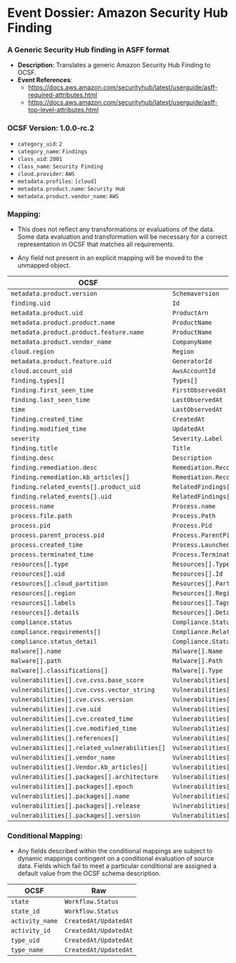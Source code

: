 # Event Dossier: Amazon Security Hub Finding
### A Generic Security Hub finding in ASFF format
- **Description**: Translates a generic Amazon Security Hub Finding to OCSF.
- **Event References**:
  - https://docs.aws.amazon.com/securityhub/latest/userguide/asff-required-attributes.html
  - https://docs.aws.amazon.com/securityhub/latest/userguide/asff-top-level-attributes.html

 ### OCSF Version: 1.0.0-rc.2
 - `category_uid`: `2`
 - `category_name`: `Findings`
 - `class_uid`: `2001`
 - `class_name`: `Security Finding`
 - `cloud.provider`: `AWS`
 - `metadata.profiles`: `[cloud]`
 - `metadata.product.name`: `Security Hub`
 - `metadata.product.vendor_name`: `AWS`

 ### Mapping:
 - This does not reflect any transformations or evaluations of the data. Some data evaluation and transformation will be necessary for a correct representation in OCSF that matches all requirements.

 - Any field not present in an explicit mapping will be moved to the unmapped object.

| OCSF                       | Raw             |
| -------------------------- | ----------------|
|`metadata.product.version` | `Schemaversion`       |
|`finding.uid`|`Id`|
|`metadata.product.uid`|`ProductArn`|
|`metadata.product.product.name`|`ProductName`|
|`metadata.product.product.feature.name`|`ProductName`|
|`metadata.product.vendor_name`|`CompanyName`|
|`cloud.region`|`Region`|
|`metadata.product.feature.uid`|`GeneratorId`|
|`cloud.account_uid`|`AwsAccountId`|
|`finding.types[]`|`Types[]`|
|`finding.first_seen_time`|`FirstObservedAt`|
|`finding.last_seen_time`|`LastObservedAt`|
|`time`|`LastObservedAt`|
|`finding.created_time`|`CreatedAt`|
|`finding.modified_time`|`UpdatedAt`|
|`severity`|`Severity.Label`|
|`finding.title`|`Title`|
|`finding.desc`|`Description`|
|`finding.remediation.desc`|`Remediation.Recommendation.Text`|
|`finding.remediation.kb_articles[]`|`Remediation.Recommendation.Url`|
|`finding.related_events[].product_uid`|`RelatedFindings[].ProductArn`|
|`finding.related_events[].uid`|`RelatedFindings[].Id`|
|`process.name`|`Process.name`|
|`process.file.path`|`Process.Path`|
|`process.pid`|`Process.Pid`|
|`process.parent_process.pid`|`Process.ParentPid`|
|`process.created_time`|`Process.LaunchedAt`|
|`process.terminated_time`|`Process.TerminatedAt`|
|`resources[].type`|`Resources[].Type`|
|`resources[].uid`|`Resources[].Id`|
|`resources[].cloud_partition`|`Resources[].Partition`|
|`resources[].region`|`Resources[].Region`|
|`resources[].labels`|`Resources[].Tags`|
|`resources[].details`|`Resources[].Details`|
|`compliance.status`|`Compliance.Status`|
|`compliance.requirements[]`|`Compliance.RelatedRequirements[]`|
|`compliance.status_detail`|`Compliance.StatusReasons[].Description`|
|`malware[].name`|`Malware[].Name`|
|`malware[].path`|`Malware[].Path`|
|`malware[].classifications[]`|`Malware[].Type`|
|`vulnerabilities[].cve.cvss.base_score`|`Vulnerabilities[].Cvss[].BaseScore`|
|`vulnerabilities[].cve.cvss.vector_string`|`Vulnerabilities[].Cvss[].BaseVector`|
|`vulnerabilities[].cve.cvss.version`|`Vulnerabilities[].Cvss[].Version`|
|`vulnerabilities[].cve.uid`|`Vulnerabilities[].Cvss[].Id`|
|`vulnerabilities[].cve.created_time`|`Vulnerabilities[].Vendor.VendorCreatedAt`|
|`vulnerabilities[].cve.modified_time`|`Vulnerabilities[].Vendor.VendorUpdatedAt`|
|`vulnerabilities[].references[]`|`Vulnerabilities[].ReferenceUrls[]`|
|`vulnerabilities[].related_vulnerabilities[]`|`Vulnerabilities[].RelatedVulnerabilities[]`|
|`vulnerabilities[].vendor_name`|`Vulnerabilities[].Vendor.Name`|
|`vulnerabilities[].Vendor.kb_articles[]`|`Vulnerabilities[].Vendor.Url`|
|`vulnerabilities[].packages[].architecture`|`Vulnerabilities[].VulnerablePackages[].Architecture`|
|`vulnerabilities[].packages[].epoch`|`Vulnerabilities[].VulnerablePackages[].Epoch`|
|`vulnerabilities[].packages[].name`|`Vulnerabilities[].VulnerablePackages[].Name`|
|`vulnerabilities[].packages[].release`|`Vulnerabilities[].VulnerablePackages[].Release`|
|`vulnerabilities[].packages[].version`|`Vulnerabilities[].VulnerablePackages[].Version`|

 ### Conditional Mapping:
 - Any fields described within the conditional mappings are subject to dynamic mappings contingent on a conditional evaluation of source data. Fields which fail to meet a particular conditional are assigned a default value from the OCSF schema description.

| OCSF                       | Raw             |
| -------------------------- | ----------------|
|`state`|`Workflow.Status`|
|`state_id`|`Workflow.Status`|
|`activity_name`|`CreatedAt/UpdatedAt`|
|`activity_id`|`CreatedAt/UpdatedAt`|
|`type_uid`|`CreatedAt/UpdatedAt`|
|`type_name`|`CreatedAt/UpdatedAt`|
